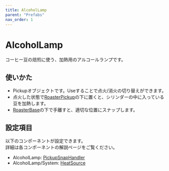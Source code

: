 ```yaml
---
title: AlcoholLamp
parent: "Prefabs"
nav_order: 1
---
```


# AlcoholLamp

コーヒー豆の焙煎に使う、加熱用のアルコールランプです。


## 使いかた

- Pickupオブジェクトです。Useすることで点火/消火の切り替えができます。
- 点火した状態で[RoasterPickup]の下に置くと、シリンダーの中に入っている豆を加熱します。
- [RoasterBase]の下で手離すと、適切な位置にスナップします。


## 設定項目

以下のコンポーネントが設定できます。  
詳細は各コンポーネントの解説ページをご覧ください。

- AlcoholLamp: [PickupSnapHandler]
- AlcoholLamp/System: [HeatSource]



[RoasterPickup]: /docs/prefabs/RoasterSet/RoasterPickup
[RoasterBase]: /docs/prefabs/RoasterSet/RoasterBase
[PickupSnapHandler]: /docs/udon/PickupSnapHandler/
[HeatSource]: /docs/udon/HeatSource

